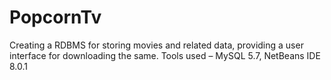 # PopcornTv
Creating a RDBMS for storing movies and related data, providing a user interface for downloading the same. Tools used – MySQL 5.7, NetBeans IDE 8.0.1
